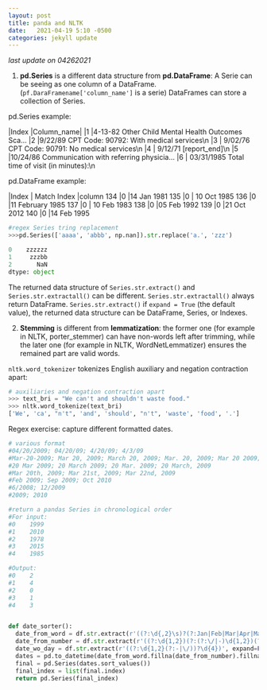 ```yaml
---
layout: post
title: panda and NLTK
date:   2021-04-19 5:10 -0500
categories: jekyll update
---
```

*last update on 04262021*

1) **pd.Series** is a different data structure from **pd.DataFrame**: A Serie can be seeing as one column of a DataFrame.(`pf.DaraFramename['column_name']` is a serie) DataFrames can store a collection of Series.

pd.Series example:

|Index |Column_name|
|1    |4-13-82 Other Child Mental Health Outcomes Sca...
|2     |9/22/89 CPT Code: 90792: With medical services\n
|3      | 9/02/76 CPT Code: 90791: No medical services\n
|4       |                        9/12/71 [report_end]\n
|5    |10/24/86 Communication with referring physicia...
|6     |  03/31/1985 Total time of visit (in minutes):\n

pd.DataFrame example:

|Index | Match Index |column
134	|0	  |14 Jan 1981
135	|0	|  10 Oct 1985
136	|0	  |11 February 1985
137	|0	 | 10 Feb 1983
138	|0	  |05 Feb 1992
139	|0	  |21 Oct 2012
140	|0	  |14 Feb 1995

```python
#regex Series tring replacement
>>>pd.Series(['aaaa', 'abbb', np.nan]).str.replace('a.', 'zzz')

0    zzzzzz
1     zzzbb
2       NaN
dtype: object

```
The returned data structure of `Series.str.extract()` and `Series.str.extractall()` can be different. `Series.str.extractall()` always return DataFrame. `Series.str.extract()` if `expand = True` (the default value), the returned data structure can be DataFrame, Series, or Indexes.

2) **Stemming** is different from **lemmatization**: the former one (for example in NLTK, porter_stemmer) can have non-words left after trimming, while the later one (for example in NLTK, WordNetLemmatizer) ensures the remained part are valid words.

`nltk.word_tokenizer` tokenizes English auxiliary and negation contraction apart:

```python
# auxiliaries and negation contraction apart
>>> text_bri = "We can't and shouldn't waste food."
>>> nltk.word_tokenize(text_bri)
['We', 'ca', "n't", 'and', 'should', "n't", 'waste', 'food', '.']

```

Regex exercise: capture different formatted dates.

```python
# various format
#04/20/2009; 04/20/09; 4/20/09; 4/3/09
#Mar-20-2009; Mar 20, 2009; March 20, 2009; Mar. 20, 2009; Mar 20 2009;
#20 Mar 2009; 20 March 2009; 20 Mar. 2009; 20 March, 2009
#Mar 20th, 2009; Mar 21st, 2009; Mar 22nd, 2009
#Feb 2009; Sep 2009; Oct 2010
#6/2008; 12/2009
#2009; 2010

#return a pandas Series in chronological order
#For input:
#0    1999
#1    2010
#2    1978
#3    2015
#4    1985

#Output:
#0    2
#1    4
#2    0
#3    1
#4    3


def date_sorter():
  date_from_word = df.str.extract(r'((?:\d{,2}\s)?(?:Jan|Feb|Mar|Apr|May|Jun|Jul|Aug|Sep|Oct|Nov|Dec)[a-z]*(?:\W)\s?\d{,2}[a-z]*(?:\W)?\s?\d{2,4})', expand=False)
  date_from_number = df.str.extract(r'((?:\d{1,2})(?:(?:\/|-)\d{1,2})(?:(?:\/|-)\d{2,4}))', expand=False)
  date_wo_day = df.str.extract(r'((?:\d{1,2}(?:-|\/))?\d{4})', expand=False)
  dates = pd.to_datetime(date_from_word.fillna(date_from_number).fillna(date_wo_day).replace('Decemeber','December', regex = True).replace('Janaury','January',regex = True))
  final = pd.Series(dates.sort_values())
  final_index = list(final.index)
  return pd.Series(final_index)

```
